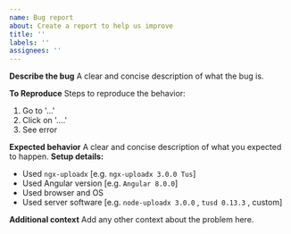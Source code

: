 ```yaml
---
name: Bug report
about: Create a report to help us improve
title: ''
labels: ''
assignees: ''
---
```


**Describe the bug**
A clear and concise description of what the bug is.

**To Reproduce**
Steps to reproduce the behavior:

1. Go to '...'
2. Click on '....'
3. See error

**Expected behavior**
A clear and concise description of what you expected to happen.
**Setup details:**

- Used `ngx-uploadx` [e.g. `ngx-uploadx 3.0.0 Tus`]
- Used Angular version [e.g. `Angular 8.0.0`]
- Used browser and OS
- Used server software [e.g. `node-uploadx 3.0.0` , `tusd 0.13.3` , custom]

**Additional context**
Add any other context about the problem here.
